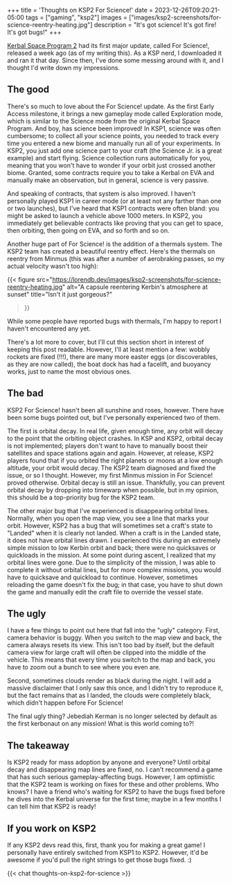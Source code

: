 +++
title = 'Thoughts on KSP2 For Science!'
date = 2023-12-26T09:20:21-05:00
tags = ["gaming", "ksp2"]
images = ["images/ksp2-screenshots/for-science-reentry-heating.jpg"]
description = "It's got science! It's got fire! It's got bugs!"
+++

[Kerbal Space Program 2](https://www.kerbalspaceprogram.com/games-kerbal-space-program-2) had its first
major update, called For Science!, released a week ago (as of my writing this). As a KSP nerd, I
downloaded it and ran it that day. Since then, I've done some messing around with it, and I thought
I'd write down my impressions.

## The good

There's so much to love about the For Science! update. As the first Early Access milestone, it brings a new
gameplay mode called Exploration mode, which is similar to the Science mode from the original Kerbal Space
Program. And boy, has science been improved! In KSP1, science was often cumbersome; to collect all your
science points, you needed to track every time you entered a new biome and manually run all of your
experiments. In KSP2, you just add one science part to your craft (the Science Jr. is a great example) and
start flying. Science collection runs automatically for you, meaning that you won't have to wonder if your
orbit just crossed another biome. Granted, some contracts require you to take a Kerbal on EVA and manually
make an observation, but in general, science is very passive.

And speaking of contracts, that system is also improved. I haven't personally played KSP1 in career mode
(or at least not any farther than one or two launches), but I've heard that KSP1 contracts were often bland:
you might be asked to launch a vehicle above 1000 meters. In KSP2, you immediately get believable contracts
like proving that you can get to space, then orbiting, then going on EVA, and so forth and so on.

Another huge part of For Science! is the addition of a thermals system. The KSP2 team has created a
beautiful reentry effect. Here's the thermals on reentry from Minmus (this was after a number of aerobraking
passes, so my actual velocity wasn't too high):

{{< figure
    src="https://lorendb.dev/images/ksp2-screenshots/for-science-reentry-heating.jpg"
    alt="A capsule reentering Kerbin's atmosphere at sunset"
    title="Isn't it just gorgeous?"
>}}

While some people have reported bugs with thermals, I'm happy to report I haven't encountered any yet.

There's a lot more to cover, but I'll cut this section short in interest of keeping this post readable.
However, I'll at least mention a few: wobbly rockets are fixed (!!!), there are many more easter eggs (or
discoverables, as they are now called), the boat dock has had a facelift, and buoyancy works, just to name
the most obvious ones.

## The bad

KSP2 For Science! hasn't been all sunshine and roses, however. There have been some bugs pointed out, but
I've personally experienced two of them.

The first is orbital decay. In real life, given enough time, any orbit will decay to the point that the
orbiting object crashes. In KSP and KSP2, orbital decay is not implemented; players don't want to have to
manually boost their satellites and space stations again and again. However, at release, KSP2 players found
that if you orbited the right planets or moons at a low enough altitude, your orbit would decay. The KSP2
team diagnosed and fixed the issue, or so I thought. However, my first Minmus mission in For Science!
proved otherwise. Orbital decay is still an issue. Thankfully, you can prevent orbital decay by dropping
into timewarp when possible, but in my opinion, this should be a top-priority bug for the KSP2 team.

The other major bug that I've experienced is disappearing orbital lines. Normally, when you open the map
view, you see a line that marks your orbit. However, KSP2 has a bug that will sometimes set a craft's
state to "Landed" when it is clearly not landed. When a craft is in the Landed state, it does not have
orbital lines drawn. I experienced this during an extremely simple mission to low Kerbin orbit and back;
there were no quicksaves or quickloads in the mission. At some point during ascent, I realized that my
orbital lines were gone. Due to the simplicity of the mission, I was able to complete it without orbital
lines, but for more complex missions, you would have to quicksave and quickload to continue. However,
sometimes reloading the game doesn't fix the bug; in that case, you have to shut down the game and
manually edit the craft file to override the vessel state.

## The ugly

I have a few things to point out here that fall into the "ugly" category. First, camera behavior is buggy.
When you switch to the map view and back, the camera always resets its view. This isn't too bad by itself,
but the default camera view for large craft will often be clipped into the middle of the vehicle. This
means that every time you switch to the map and back, you have to zoom out a bunch to see where you even are.

Second, sometimes clouds render as black during the night. I will add a massive disclaimer that I only
saw this once, and I didn't try to reproduce it, but the fact remains that as I landed, the clouds were
completely black, which didn't happen before For Science!

The final ugly thing? Jebediah Kerman is no longer selected by default as the first kerbonaut on any
mission! What is this world coming to?!

## The takeaway

Is KSP2 ready for mass adoption by anyone and everyone? Until orbital decay and disappearing map lines are
fixed, no. I can't recommend a game that has such serious gameplay-affecting bugs. However, I am optimistic
that the KSP2 team is working on fixes for these and other problems. Who knows? I have a friend who's waiting
for KSP2 to have the bugs fixed before he dives into the Kerbal universe for the first time; maybe in a few
months I can tell him that KSP2 is ready!

## If you work on KSP2

If any KSP2 devs read this, first, thank you for making a great game! I personally have entirely switched
from KSP1 to KSP2. However, it'd be awesome if you'd pull the right strings to get those bugs fixed. :)

{{< chat thoughts-on-ksp2-for-science >}}
